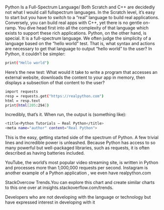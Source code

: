 Python Is a Full-Spectrum Language/
Both Scratch and C++ are decidedly not what I would call fullspectrum languages. 
In the Scratch level, it’s easy to start but you have to switch to a “real” language to build real applications.
Conversely, you can build real apps with C++, yet there is no gentle on-ramp. 
You dive head first into all the complexity of that language which exists to support these rich applications.
Python, on the other hand, is special. It is a full-spectrum language.
We often judge the simplicity of a language based on the “hello world” test. 
That is, what syntax and actions are necessary to get that language to output “hello world” to the user? In Python, it couldn’t be simpler:
```bash
print("Hello world")
```
Here’s the new test: 
What would it take to write a program that accesses an external website, downloads the content to your app in memory, then displays a subsection of that content to the user?
```bash
import requests
resp = requests.get("https://realpython.com")
html = resp.text
print(html[205:294])
```
Incredibly, that’s it. When run, the output is (something like):
```bash
<title>Python Tutorials – Real Python</title>
<meta name="author" content="Real Python">
```
This is the easy, getting started side of the spectrum of Python. 
A few trivial lines and incredible power is unleashed. 
Because Python has access to so many powerful but well-packaged libraries, such as requests, it is often described as having batteries included.

YouTube, the world’s most popular video streaming site, is written in Python and processes more than 1,000,000 requests per second. 
Instagram is another example of a Python application , we even have realpython.com

StackOverсow Trends.You can explore this chart and create similar charts to this one over at
insights.stackoverflow.com/trends.

Developers who are not developing with the language
or technology but have expressed interest in developing
with it 
